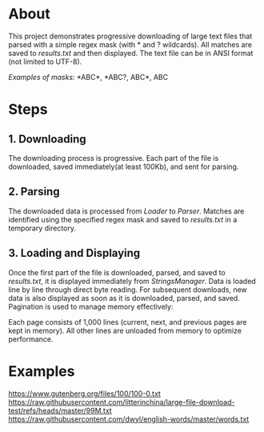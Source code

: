 # About
This project demonstrates progressive downloading of large text files that parsed with a simple regex mask (with \* and ? wildcards). All matches are saved to *results.txt* and then displayed.
The text file can be in ANSI format (not limited to UTF-8).

*Examples of masks:*
\*ABC\*, \*ABC?, ABC\*, ABC

# Steps
## 1. Downloading
The downloading process is progressive.
Each part of the file is downloaded, saved immediately(at least 100Kb), and sent for parsing.

## 2. Parsing
The downloaded data is processed from *Loader* to *Parser*.
Matches are identified using the specified regex mask and saved to *results.txt* in a temporary directory.

## 3. Loading and Displaying
Once the first part of the file is downloaded, parsed, and saved to *results.txt*, it is displayed immediately from *StringsManager*.
Data is loaded line by line through direct byte reading.
For subsequent downloads, new data is also displayed as soon as it is downloaded, parsed, and saved.
Pagination is used to manage memory effectively:

Each page consists of 1,000 lines (current, next, and previous pages are kept in memory).
All other lines are unloaded from memory to optimize performance.

# Examples
https://www.gutenberg.org/files/100/100-0.txt
https://raw.githubusercontent.com/litterinchina/large-file-download-test/refs/heads/master/99M.txt
https://raw.githubusercontent.com/dwyl/english-words/master/words.txt
